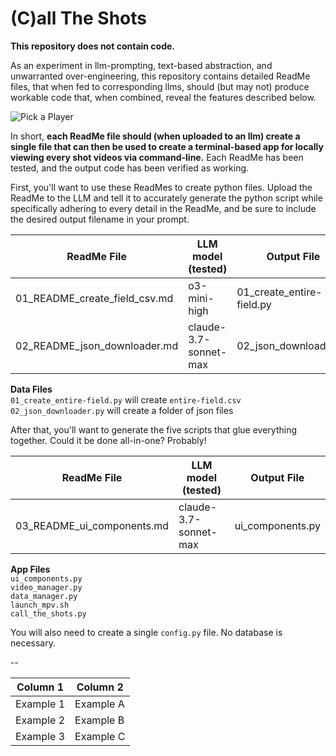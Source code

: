 # (C)all The Shots 

**This repository does not contain code.** 

As an experiment in llm-prompting, text-based abstraction, and unwarranted over-engineering, this repository contains detailed ReadMe files, that when fed to corresponding llms, should (but may not) produce workable code that, when combined, reveal the features described below.  

![Pick a Player](./images/20250415_012319.gif)  

In short, **each ReadMe file should (when uploaded to an llm) create a single file that can then be used to create a terminal-based app for locally viewing every shot videos via command-line.** Each ReadMe has been tested, and the output code has been verified as working.

First, you'll want to use these ReadMes to create python files. Upload the ReadMe to the LLM and tell it to accurately generate the python script while specifically adhering to every detail in the ReadMe, and be sure to include the desired output filename in your prompt.

| ReadMe File | LLM model (tested) | Output File |
|------------------------------|----------------------|---------------|
| 01_README_create_field_csv.md | o3-mini-high | 01_create_entire-field.py
| 02_README_json_downloader.md | claude-3.7-sonnet-max | 02_json_downloader.py

**Data Files**  
`01_create_entire-field.py` will create `entire-field.csv`  
`02_json_downloader.py` will create a folder of json files 

After that, you'll want to generate the five scripts that glue everything together. Could it be done all-in-one? Probably!

| ReadMe File | LLM model (tested) | Output File |
|------------------------------|----------------------|---------------|
| 03_README_ui_components.md | claude-3.7-sonnet-max | ui_components.py

**App Files**  
`ui_components.py`   
`video_manager.py`  
`data_manager.py`  
`launch_mpv.sh`  
`call_the_shots.py`  

You will also need to create a single `config.py` file. No database is necessary.




--

| Column 1  | Column 2  |
|-----------|-----------|
| Example 1 | Example A |
| Example 2 | Example B |
| Example 3 | Example C |
